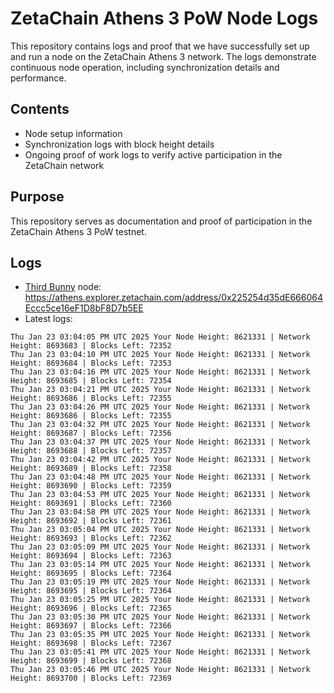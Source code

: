 # ZetaChain Athens 3 PoW Node Logs
This repository contains logs and proof that we have successfully set up and run a node on the ZetaChain Athens 3 network. The logs demonstrate continuous node operation, including synchronization details and performance.

## Contents
- Node setup information
- Synchronization logs with block height details
- Ongoing proof of work logs to verify active participation in the ZetaChain network

## Purpose
This repository serves as documentation and proof of participation in the ZetaChain Athens 3 PoW testnet.

## Logs

- [Third Bunny](https://thirdbunny.xyz/) node: https://athens.explorer.zetachain.com/address/0x225254d35dE666064Eccc5ce16eF1D8bF8D7b5EE
- Latest logs:
```
Thu Jan 23 03:04:05 PM UTC 2025 Your Node Height: 8621331 | Network Height: 8693683 | Blocks Left: 72352
Thu Jan 23 03:04:10 PM UTC 2025 Your Node Height: 8621331 | Network Height: 8693684 | Blocks Left: 72353
Thu Jan 23 03:04:16 PM UTC 2025 Your Node Height: 8621331 | Network Height: 8693685 | Blocks Left: 72354
Thu Jan 23 03:04:21 PM UTC 2025 Your Node Height: 8621331 | Network Height: 8693686 | Blocks Left: 72355
Thu Jan 23 03:04:26 PM UTC 2025 Your Node Height: 8621331 | Network Height: 8693686 | Blocks Left: 72355
Thu Jan 23 03:04:32 PM UTC 2025 Your Node Height: 8621331 | Network Height: 8693687 | Blocks Left: 72356
Thu Jan 23 03:04:37 PM UTC 2025 Your Node Height: 8621331 | Network Height: 8693688 | Blocks Left: 72357
Thu Jan 23 03:04:42 PM UTC 2025 Your Node Height: 8621331 | Network Height: 8693689 | Blocks Left: 72358
Thu Jan 23 03:04:48 PM UTC 2025 Your Node Height: 8621331 | Network Height: 8693690 | Blocks Left: 72359
Thu Jan 23 03:04:53 PM UTC 2025 Your Node Height: 8621331 | Network Height: 8693691 | Blocks Left: 72360
Thu Jan 23 03:04:58 PM UTC 2025 Your Node Height: 8621331 | Network Height: 8693692 | Blocks Left: 72361
Thu Jan 23 03:05:04 PM UTC 2025 Your Node Height: 8621331 | Network Height: 8693693 | Blocks Left: 72362
Thu Jan 23 03:05:09 PM UTC 2025 Your Node Height: 8621331 | Network Height: 8693694 | Blocks Left: 72363
Thu Jan 23 03:05:14 PM UTC 2025 Your Node Height: 8621331 | Network Height: 8693695 | Blocks Left: 72364
Thu Jan 23 03:05:19 PM UTC 2025 Your Node Height: 8621331 | Network Height: 8693695 | Blocks Left: 72364
Thu Jan 23 03:05:25 PM UTC 2025 Your Node Height: 8621331 | Network Height: 8693696 | Blocks Left: 72365
Thu Jan 23 03:05:30 PM UTC 2025 Your Node Height: 8621331 | Network Height: 8693697 | Blocks Left: 72366
Thu Jan 23 03:05:35 PM UTC 2025 Your Node Height: 8621331 | Network Height: 8693698 | Blocks Left: 72367
Thu Jan 23 03:05:41 PM UTC 2025 Your Node Height: 8621331 | Network Height: 8693699 | Blocks Left: 72368
Thu Jan 23 03:05:46 PM UTC 2025 Your Node Height: 8621331 | Network Height: 8693700 | Blocks Left: 72369
```
